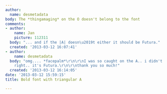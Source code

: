 ```yaml
---
author:
  name: desmetadata
body: The *thingamaging* on the O doesn't belong to the font
comments:
- author:
    name: Jan
    picture: 112311
  body: "... and if the |A| doesn\u2019t either it should be Futura."
  created: '2013-03-12 16:07:41'
- author:
    name: desmetadata
  body: "omg.... *facepalm*\r\n\r\nI was so caught on the A.. i didn't see it. You're
    right.. it's Futura.\r\n\r\nthank you so much!"
  created: '2013-03-12 16:14:05'
date: '2013-03-12 15:59:15'
title: Bold font with triangular A

---
```


